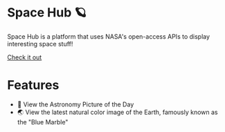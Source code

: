 # Space Hub 🪐

Space Hub is a platform that uses NASA's open-access APIs to display interesting space stuff!

[Check it out](https://reemans.github.io)

# Features

  - 🌌 View the Astronomy Picture of the Day
  - 🌏 View the latest natural color image of the Earth, famously known as the "Blue Marble"
